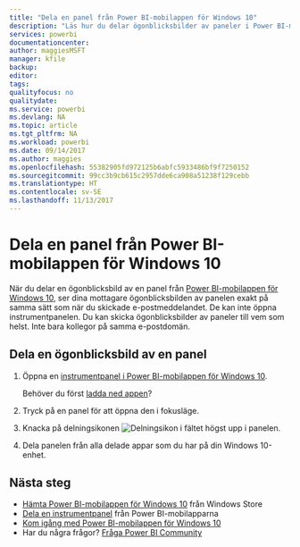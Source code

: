 ```yaml
---
title: "Dela en panel från Power BI-mobilappen för Windows 10"
description: "Läs hur du delar ögonblicksbilder av paneler i Power BI-mobilappen för Windows 10. Du kan dela ögonblicksbilder av paneler med vem som helst, inte bara dina kollegor."
services: powerbi
documentationcenter: 
author: maggiesMSFT
manager: kfile
backup: 
editor: 
tags: 
qualityfocus: no
qualitydate: 
ms.service: powerbi
ms.devlang: NA
ms.topic: article
ms.tgt_pltfrm: NA
ms.workload: powerbi
ms.date: 09/14/2017
ms.author: maggies
ms.openlocfilehash: 55382905fd972125b6abfc5933486bf9f7250152
ms.sourcegitcommit: 99cc3b9cb615c2957dde6ca908a51238f129cebb
ms.translationtype: HT
ms.contentlocale: sv-SE
ms.lasthandoff: 11/13/2017
---
```

# <a name="share-a-tile-from-the-power-bi-mobile-app-for-windows-10"></a>Dela en panel från Power BI-mobilappen för Windows 10
När du delar en ögonblicksbild av en panel från [Power BI-mobilappen för Windows 10](mobile-windows-10-phone-app-get-started.md), ser dina mottagare ögonblicksbilden av panelen exakt på samma sätt som när du skickade e-postmeddelandet. De kan inte öppna instrumentpanelen. Du kan skicka ögonblicksbilder av paneler till vem som helst. Inte bara kollegor på samma e-postdomän.

## <a name="share-a-snapshot-of-a-tile"></a>Dela en ögonblicksbild av en panel
1. Öppna en [instrumentpanel i Power BI-mobilappen för Windows 10](mobile-apps-view-dashboard.md).
   
    Behöver du först [ladda ned appen](http://go.microsoft.com/fwlink/?LinkID=526478)?
2. Tryck på en panel för att öppna den i fokusläge.
3. Knacka på delningsikonen ![Delningsikon](media/mobile-share-tile-windows-10-phone-app/power-bi-win10-share-tile-icon.png) i fältet högst upp i panelen.
4. Dela panelen från alla delade appar som du har på din Windows 10-enhet.

## <a name="next-steps"></a>Nästa steg
* [Hämta Power BI-mobilappen för Windows 10](http://go.microsoft.com/fwlink/?LinkID=526478) från Windows Store  
* [Dela en instrumentpanel](mobile-share-dashboard-from-the-mobile-apps.md) från Power BI-mobilapparna
* [Kom igång med Power BI-mobilappen för Windows 10](mobile-windows-10-phone-app-get-started.md)  
* Har du några frågor? [Fråga Power BI Community](http://community.powerbi.com/)

